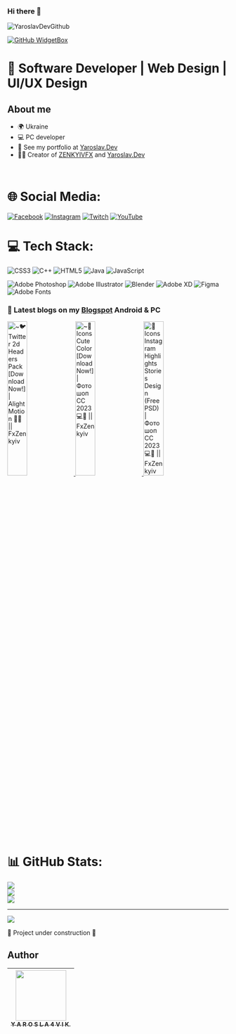 ### Hi there 👋

<!--
**yarosla4vikfx/yarosla4vikfx** is a ✨ _special_ ✨ repository because its `README.md` (this file) appears on your GitHub profile.

Here are some ideas to get you started:

- 🔭 I’m currently working on ...
- 🌱 I’m currently learning ...
- 👯 I’m looking to collaborate on ...
- 🤔 I’m looking for help with ...
- 💬 Ask me about ...
- 📫 How to reach me: ...
- 😄 Pronouns: ...
- ⚡ Fun fact: ...
-->

![YaroslavDevGithub](https://github.com/yarosla4vikfx/yarosla4vikfx/assets/150625524/ebe4d2f1-df09-40fa-b9d4-f61c879b1343)



[![GitHub WidgetBox](https://github-widgetbox.vercel.app/api/profile?username=yarosla4vikfx&data=followers,repositories,stars,commits&theme=darkmode)](https://github.com/yarosla4vikfx)


# 💫 Software Developer | Web Design | UI/UX Design

## About me

- 🌍 Ukraine
- 💻 PC developer
- 🎥 See my portfolio at [Yaroslav.Dev](https://yaroslavdev.blogspot.com)
- 🧑‍🏫 Creator of [ZENKYIVFX](https://zenkyivfx.blogspot.com) and [Yaroslav.Dev](https://yaroslavdev.blogspot.com)
<br>

# 🌐 Social Media:
[![Facebook](https://img.shields.io/badge/Facebook-%231877F2.svg?logo=Facebook&logoColor=white)](https://facebook.com/zenkyivfx2d) [![Instagram](https://img.shields.io/badge/Instagram-%23E4405F.svg?logo=Instagram&logoColor=white)](https://instagram.com/y.a.r.o.s.l.a.v._2.0.0.3/) [![Twitch](https://img.shields.io/badge/Twitch-%239146FF.svg?logo=Twitch&logoColor=white)](https://twitch.tv/zenkyivfx2d) [![YouTube](https://img.shields.io/badge/YouTube-%23FF0000.svg?logo=YouTube&logoColor=white)](https://youtube.com/@UCLwc0P7LcZXrzLqIInN9iXQ)


# 💻 Tech Stack:
![CSS3](https://img.shields.io/badge/css3-%231572B6.svg?style=for-the-badge&logo=css3&logoColor=white) ![C++](https://img.shields.io/badge/c++-%2300599C.svg?style=for-the-badge&logo=c%2B%2B&logoColor=white)  ![HTML5](https://img.shields.io/badge/html5-%23E34F26.svg?style=for-the-badge&logo=html5&logoColor=white) ![Java](https://img.shields.io/badge/java-%23ED8B00.svg?style=for-the-badge&logo=openjdk&logoColor=white) ![JavaScript](https://img.shields.io/badge/javascript-%23323330.svg?style=for-the-badge&logo=javascript&logoColor=%23F7DF1E)

![Adobe Photoshop](https://img.shields.io/badge/adobe%20photoshop-%2331A8FF.svg?style=for-the-badge&logo=adobe%20photoshop&logoColor=white) ![Adobe Illustrator](https://img.shields.io/badge/adobe%20illustrator-%23FF9A00.svg?style=for-the-badge&logo=adobe%20illustrator&logoColor=white) ![Blender](https://img.shields.io/badge/blender-%23F5792A.svg?style=for-the-badge&logo=blender&logoColor=white) ![Adobe XD](https://img.shields.io/badge/Adobe%20XD-470137?style=for-the-badge&logo=Adobe%20XD&logoColor=#FF61F6) ![Figma](https://img.shields.io/badge/figma-%23F24E1E.svg?style=for-the-badge&logo=figma&logoColor=white) ![Adobe Fonts](https://img.shields.io/badge/Adobe%20Fonts-000B1D.svg?style=for-the-badge&logo=Adobe%20Fonts&logoColor=white)


### 🚀 Latest blogs on my [Blogspot](https://zenkyivfx.blogspot.com) Android & PC

<a href='https://zenkyivfx.blogspot.com/2024/04/twitter-2d-headers-pack-download-now.html' target='_blank'>
  <img width='30%' src='https://blogger.googleusercontent.com/img/b/R29vZ2xl/AVvXsEiYSR7UKTrk7ZQvzCap99URoNcF7AExp39v0tcK_4ZG1dWlHXCBDYbA7cIjzewNwKTAC7gHB-FuqbYDS-_Y7apBVhPGrC_KjEyTBiuDkbEiRaxRVNxO_kY9Wu0Ff9ChWC_72wJqhMMGWNq-1mXcj4q3UMbgR2OjWH2-nfz0lkYh4UK7UjUb6_4rp_wOLeo/s1920/New%20Project%2049%20%5B5A88A16%5D.png' alt='~🐦 Twitter 2d Headers Pack [Download Now!] | Alight Motion 📱💙 || FxZenkyiv' />
</a>
<a href='https://zenkyivfx.blogspot.com/2024/04/icons-cute-color-download-now-cc-2023.html' target='_blank'>
  <img width='30%' src='https://blogger.googleusercontent.com/img/b/R29vZ2xl/AVvXsEjwcY2gjkHa3Ri2PSgayFmf8ewExg1yi8fl4GfLog0IBKtncXVUocOiMnK_6T6FDvjSqUiaRfULcEraFRiJoLJCrZxI2iWtl19HSE4E6BqJYcddFxwT8i7R9M1zBseJgwHlqH5k8DjwpwKLmy_ZMF1SE3czgJ4OzediE4DRAopP9R8aRP0_MOiwSCPC9UU/s1920/New%20Project%2026%20%5BD736885%5D.png' alt='~🎁 Icons Cute Color [Download Now!] | Фотошоп CC 2023 💻💙 || FxZenkyiv' />
</a>
<a href='https://zenkyivfx.blogspot.com/2024/04/icons-instagram-highlights-stories.html' target='_blank'>
  <img width='30%' src='https://blogger.googleusercontent.com/img/b/R29vZ2xl/AVvXsEijDllyCxfK_B_p8cP5hHsW2cIYa3_J6KUrAZDzSL0cmF3hBiMKGVzcHuhlYHK18sV2z3e24homMFOAxgvj-6cFusrxbv-Ni2h5eLmhA6tKxH2cXpB0oLDxyRvcEGnrZ7wdUSBQVHYw7LHeZ3jLLJZS89AiPnSKaFAyyTq11UnNFvmIzUXzb259eKBG1PU/s1920/thumbnail.png' alt='🗿 Icons Instagram Highlights Stories Design (Free PSD) | Фотошоп CC 2023 💻💙 || FxZenkyiv' />
</a>




# 📊 GitHub Stats:
![](https://github-readme-stats.vercel.app/api?username=yarosla4vikfx&theme=tokyonight&hide_border=false&include_all_commits=false&count_private=false)<br/>
![](https://github-readme-streak-stats.herokuapp.com/?user=yarosla4vikfx&theme=tokyonight&hide_border=false)<br/>
![](https://github-readme-stats.vercel.app/api/top-langs/?username=yarosla4vikfx&theme=tokyonight&hide_border=false&include_all_commits=false&count_private=false&layout=compact)

---
[![](https://visitcount.itsvg.in/api?id=yarosla4vikfx&icon=0&color=0)](https://visitcount.itsvg.in)


:construction: Project under construction :construction:

## Author

| [<img src="https://github.com/yarosla4vikfx/yarosla4vikfx/assets/150625524/b826ca4f-85dd-4aa6-94af-959190fcbade" width=115><br><sub>Y A R O S L A 4 V I K.</sub>](https://github.com/yarosla4vikfx) |
| :---: | 


<!-- Proudly created with GPRM ( https://gprm.itsvg.in ) -->
